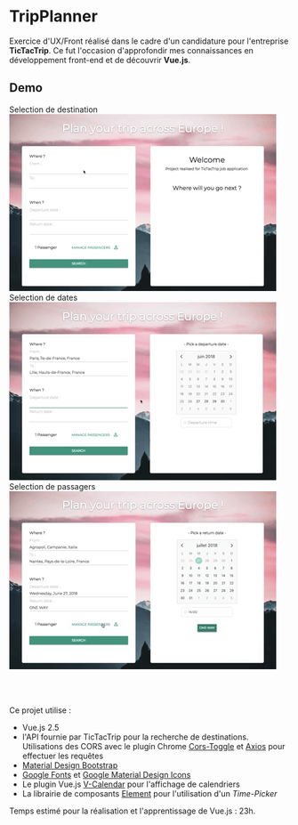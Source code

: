 # TripPlanner

Exercice d'UX/Front réalisé dans le cadre d'un candidature pour l'entreprise **TicTacTrip**.
Ce fut l'occasion d'approfondir mes connaissances en développement front-end et de découvrir **Vue.js**.
<br/>
## Demo
Selection de destination 
<br/>
![Alt Text](https://github.com/theo-le-donne/TripPlanner/blob/master/assets/gifDest.gif)
<br/>
Selection de dates
<br/>
![Alt Text](https://github.com/theo-le-donne/TripPlanner/blob/master/assets/gifDate.gif)
<br/>
Selection de passagers
<br/>
![Alt Text](https://github.com/theo-le-donne/TripPlanner/blob/master/assets/gifPass.gif)

<br/>
<br/>

Ce projet utilise :
- Vue.js 2.5
- l'API fournie par TicTacTrip pour la recherche de destinations. Utilisations des CORS avec le plugin Chrome [Cors-Toggle](https://chrome.google.com/webstore/detail/cors-toggle/jioikioepegflmdnbocfhgmpmopmjkim?hl=fr) et [Axios](https://github.com/axios/axios) pour effectuer les requêtes
- [Material Design Bootstrap](https://github.com/FezVrasta/bootstrap-material-design)
- [Google Fonts](https://fonts.google.com/) et [Google Material Design Icons](https://material.io/tools/icons/?style=baseline)
- Le plugin Vue.js [V-Calendar](https://github.com/nathanreyes/v-calendar) pour l'affichage de calendriers
- La librairie de composants [Element](http://element.eleme.io/#/en-US) pour l'utilisation d'un *Time-Picker*

Temps estimé pour la réalisation et l'apprentissage de Vue.js : 23h.